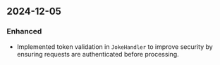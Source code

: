 ## 2024-12-05

### Enhanced
- Implemented token validation in `JokeHandler` to improve security by ensuring requests are authenticated before processing.